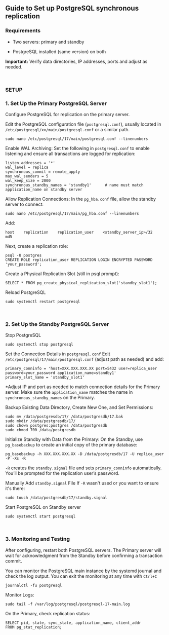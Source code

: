 ## Guide to Set up PostgreSQL synchronous replication

### Requirements
- Two servers: primary and standby

- PostgreSQL installed (same version) on both

**Important:** Verify data directories, IP addresses, ports and adjust as needed.

<br>


### SETUP

### 1. Set Up the Primary PostgreSQL Server

Configure PostgreSQL for replication on the primary server.

Edit the PostgreSQL configuration file (`postgresql.conf`), usually located in `/etc/postgresql/xx/main/postgresql.conf` or a similar path.
```
sudo nano /etc/postgresql/17/main/postgresql.conf --linenumbers
```

Enable WAL Archiving: Set the following in `postgresql.conf` to enable listening and ensure all transactions are logged for replication:
```
listen_addresses = '*'
wal_level = replica
synchronous_commit = remote_apply
max_wal_senders = 5
wal_keep_size = 2000
synchronous_standby_names = 'standby1'      # name must match application_name on standby server
```


Allow Replication Connections: In the `pg_hba.conf` file, allow the standby server to connect:
```
sudo nano /etc/postgresql/17/main/pg_hba.conf --linenumbers
```
Add:
```
host    replication    replication_user    <standby_server_ip>/32    md5
```

Next, create a replication role:
```
psql -U postgres
CREATE ROLE replication_user REPLICATION LOGIN ENCRYPTED PASSWORD 'your_password';
```
Create a Physical Replication Slot (still in psql prompt):
```
SELECT * FROM pg_create_physical_replication_slot('standby_slot1');
```

Reload PostgreSQL
```
sudo systemctl restart postgresql
```

<br>

### 2. Set Up the Standby PostgreSQL Server


Stop PostgreSQL
```
sudo systemctl stop postgresql
```

Set the Connection Details in `postgresql.conf`
Edit `/etc/postgresql/17/main/postgresql.conf` (adjust path as needed) and add:
```
primary_conninfo = 'host=XXX.XXX.XXX.XX port=5432 user=replica_user password=your_password application_name=standby1'
primary_slot_name = 'standby_slot1'
```
*Adjust IP and port as needed to match connection details for the Primary server. Make sure the `application_name` matches the name in `synchronous_standby_names` on the Primary.


Backup Existing Data Directory, Create New One, and Set Permissions:
```
sudo mv /data/postgresdb/17/ /data/postgresdb/17.bak
sudo mkdir /data/postgresdb/17/
sudo chown postgres:postgres /data/postgresdb
sudo chmod 700 /data/postgresdb
```

Initialize Standby with Data from the Primary: On the Standby, use `pg_basebackup` to create an initial copy of the primary database:
```
pg_basebackup -h XXX.XXX.XXX.XX -D /data/postgresdb/17 -U replica_user -P -Xs -R
```
`-R` creates the `standby.signal` file and sets `primary_conninfo` automatically.
You’ll be prompted for the replication user’s password.

Manually Add `standby.signal` File
If `-R` wasn't used or you want to ensure it's there:
```
sudo touch /data/postgresdb/17/standby.signal
```
Start PostgreSQL on Standby server
```
sudo systemctl start postgresql
```

<br>

### 3. Monitoring and Testing
After configuring, restart both PostgreSQL servers. The Primary server will wait for acknowledgment from the Standby before confirming a transaction commit.

You can monitor the PostgreSQL main instance by the systemd journal and check the log output. You can exit the monitoring at any time with `Ctrl+C`
```
journalctl -fu postgresql
```

Monitor Logs:
```
sudo tail -f /var/log/postgresql/postgresql-17-main.log
```

On the Primary, check replication status:
```
SELECT pid, state, sync_state, application_name, client_addr
FROM pg_stat_replication;
```

